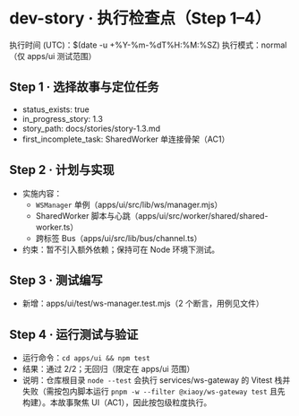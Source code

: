 # dev-story · 执行检查点（Step 1–4）

执行时间 (UTC)：$(date -u +%Y-%m-%dT%H:%M:%SZ)
执行模式：normal（仅 apps/ui 测试范围）

## Step 1 · 选择故事与定位任务

- status_exists: true
- in_progress_story: 1.3
- story_path: docs/stories/story-1.3.md
- first_incomplete_task: SharedWorker 单连接骨架（AC1）

## Step 2 · 计划与实现

- 实施内容：
  - `WSManager` 单例（apps/ui/src/lib/ws/manager.mjs）
  - SharedWorker 脚本与心跳（apps/ui/src/worker/shared/shared-worker.ts）
  - 跨标签 Bus（apps/ui/src/lib/bus/channel.ts）
- 约束：暂不引入额外依赖；保持可在 Node 环境下测试。

## Step 3 · 测试编写

- 新增：apps/ui/test/ws-manager.test.mjs（2 个断言，用例见文件）

## Step 4 · 运行测试与验证

- 运行命令：`cd apps/ui && npm test`
- 结果：通过 2/2；无回归（限定在 apps/ui 范围）
- 说明：仓库根目录 `node --test` 会执行 services/ws-gateway 的 Vitest 栈并失败（需按包内脚本运行 `pnpm -w --filter @xiaoy/ws-gateway test` 且先构建）。本故事聚焦 UI（AC1），因此按包级粒度执行。

